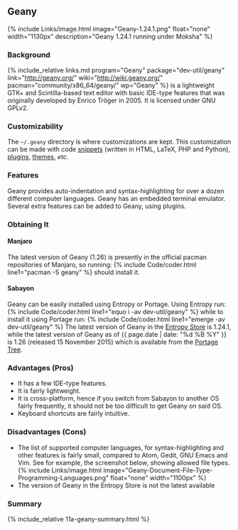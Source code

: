 ## Geany
{% include Links/image.html image="Geany-1.24.1.png" float="none" width="1130px" description="Geany 1.24.1 running under Moksha" %}

### Background
{% include_relative links.md program="Geany" package="dev-util/geany" link="http://geany.org/" wiki="http://wiki.geany.org/" pacman="community/x86_64/geany/" wp="Geany" %} is a lightweight GTK+ and Scintilla-based text editor with basic IDE-type features that was originally developed by Enrico Tr&ouml;ger in 2005. It is licensed under GNU GPLv2.

### Customizability
The `~/.geany` directory is where customizations are kept. This customization can be made with code [snippets](http://www.geany.org/Download/Extras) (written in HTML, LaTeX, PHP and Python), [plugins](http://www.geany.org/Support/Plugins), [themes](https://github.com/geany/geany-themes/), *etc*.

### Features
Geany provides auto-indentation and syntax-highlighting for over a dozen different computer languages. Geany has an embedded terminal emulator. Several extra features can be added to Geany, using plugins.

### Obtaining It

#### Manjaro
The latest version of Geany (1.26) is presently in the official pacman repositories of Manjaro, so running:
{% include Code/coder.html line1="pacman -S geany" %}
should install it.

#### Sabayon
Geany can be easily installed using Entropy or Portage. Using Entropy run:
{% include Code/coder.html line1="equo i -av dev-util/geany" %}
while to install it using Portage run:
{% include Code/coder.html line1="emerge -av dev-util/geany" %}
The latest version of Geany in the [Entropy Store](https://packages.sabayon.org/show/geany,126394,sabayon-weekly,amd64,5,standard) is 1.24.1, while the latest version of Geany as of {{ page.date | date: "%d %B %Y" }} is 1.26 (released 15 November 2015) which is available from the [Portage Tree](https://packages.gentoo.org/packages/dev-util/geany).

### Advantages (Pros)
* It has a few IDE-type features.
* It is fairly lightweight.
* It is cross-platform, hence if you switch from Sabayon to another OS fairly frequently, it should not be too difficult to get Geany on said OS.
* Keyboard shortcuts are fairly intuitive.

### Disadvantages (Cons)
* The list of supported computer languages, for syntax-highlighting and other features is fairly small, compared to Atom, Gedit, GNU Emacs and Vim. See for example, the screenshot below, showing allowed file types.
{% include Links/image.html image="Geany-Document-File-Type-Programming-Languages.png" float="none" width="1100px" %}
* The version of Geany in the Entropy Store is not the latest available

### Summary
{% include_relative 11a-geany-summary.html %}
